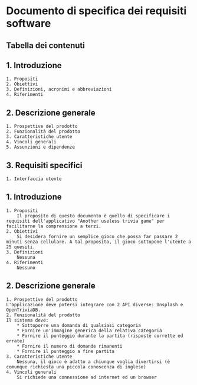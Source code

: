 # Documento di specifica dei requisiti software

## Tabella dei contenuti

## 1. Introduzione
    1. Propositi
  	2. Obiettivi
  	3. Definizioni, acronimi e abbreviazioni
  	4. Riferimenti
## 2. Descrizione generale
  	1. Prospettive del prodotto
 	2. Funzionalità del prodotto
  	3. Caratteristiche utente
  	4. Vincoli generali
  	5. Assunzioni e dipendenze
## 3. Requisiti specifici
  	1. Interfaccia utente


## 1. Introduzione
    1. Propositi
        Il proposito di questo documento è quello di specificare i requisiti dell'applicativo "Another useless trivia game" per facilitarne la comprensione a terzi.
    2. Obiettivi
        Si desidera fornire un semplice gioco che possa far passare 2 minuti senza cellulare. A tal proposito, il gioco sottopone l'utente a 25 quesiti.
    3. Definizioni
        Nessuna
    4. Riferimenti
        Nessuno

## 2. Descrizione generale
    1. Prospettive del prodotto
    L'applicazione deve potersi integrare con 2 API diverse: Unsplash e OpenTriviaDB. 
    2. Funzionalità del prodotto
    Il sistema deve:
        * Sottoporre una domanda di qualsiasi categoria
        * Fornire un'immagine generica della relativa categoria
        * Fornire il punteggio durante la partita (risposte corrette ed errate)
        * Fornire il numero di domande rimanenti
        * Fornire il punteggio a fine partita
    3. Caratteristiche utente
        Nessuna, il gioco è adatto a chiunque voglia divertirsi (è comunque richiesta una piccola conoscenza di inglese)
    4. Vincoli generali
        Si richiede una connessione ad internet ed un browser